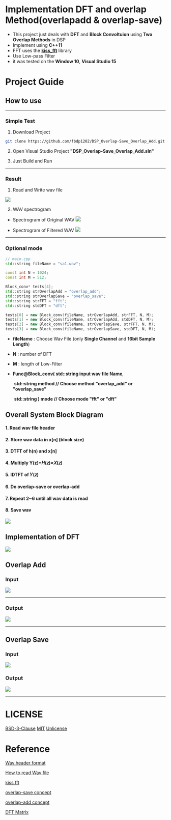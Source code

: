 # Implementation DFT and overlap Method(overlapadd & overlap-save)

- This project just deals with **DFT** and **Block Convoltuion** using **Two Overlap Methods** in DSP
- Implement using **C++11**
- FFT uses the [**kiss_fft**](https://github.com/mborgerding/kissfft) library
- Use Low-pass Filter
- it was tested on the **Window 10**, **Visual Studio 15**



# Project Guide


## How to use

---

### Simple Test

1. Download Project

```bash
git clone https://github.com/fbdp1202/DSP_Overlap-Save_Overlap_Add.git
```



2. Open Visual Studio Project **"DSP_Overlap-Save_Overlap_Add.sln"**



3. Just Build and Run

---

### Result

1. Read and Write wav file


![](img/read_and_write_wav_file.jpg)

2. WAV spectrogram

- Spectrogram of Original WAV
![](img/original_wav.jpg)

- Spectrogram of Filtered WAV
![](img/filtered_wav.jpg)



---

### Optional mode

```C++
// main.cpp
std::string fileName = "sa1.wav";

const int N = 1024;
const int M = 512;

Block_conv* tests[4];
std::string strOverlapAdd = "overlap_add";
std::string strOverlapSave = "overlap_save";
std::string strFFT = "fft";
std::string stdDFT = "dft";

tests[0] = new Block_conv(fileName, strOverlapAdd, strFFT, N, M);
tests[1] = new Block_conv(fileName, strOverlapAdd, stdDFT, N, M);
tests[2] = new Block_conv(fileName, strOverlapSave, strFFT, N, M);
tests[3] = new Block_conv(fileName, strOverlapSave, stdDFT, N, M);
```

- **fileName** : Choose Wav File (only **Single Channel** and **16bit Sample Length**)

- **N** : number of DFT

- **M** : length of Low-Filter

- **Func@Block_conv( 	std::string		input wav file Name**,

  ​										**std::string		method   //  Choose method "overlap_add"  or  "overlap_save"**

  ​										**std::string	)	mode    //  Choose mode "fft"  or  "dft"**



## Overall System Block Diagram
#### 1. Read wav file header
#### 2. Store wav data in x[n] (block size)
#### 3. DTFT of h(n) and x[n]
#### 4. Multiply Y(z)=𝐻(𝑧)×𝑋(𝑧)
#### 5. IDTFT of 𝑌(𝑧)
#### 6. Do overlap-save or overlap-add
#### 7. Repeat 2~6 until all wav data is read
#### 8. Save wav

![](img/Block_Diagram.PNG)



## Implementation of DFT

![](img/DFT_figure.PNG)






## Overlap Add
### Input

![](img/Overlap_Add_Input.PNG)

---

### Output

![](img/Overlap_Add_Output.PNG)

---



## Overlap Save

### Input
![](img/Overlap_Save_Input.PNG)

### Output
![](img/Overlap_Save_Output.PNG)

---



# LICENSE

[BSD-3-Clause](LICENSES/BSD-3-Clause)
[MIT](LICENSES/LICENSE.md)
[Unlicense](LICENSES/Unlicense)

# Reference

[Wav header format](https://m.blog.naver.com/PostView.nhn?blogId=psychoria&logNo=40139175382&proxyReferer=https:%2F%2Fwww.google.com%2F)

[How to read Wav file](https://stackoverrun.com/ko/q/3685205)

[kiss fft](https://github.com/mborgerding/kissfft)

[overlap-save concept](https://www.youtube.com/watch?v=AsVX2CxviWI&t=257s)

[overlap-add concept](https://www.youtube.com/watch?v=FPzZj30hPY4&t=182s)

[DFT Matrix](https://en.wikipedia.org/wiki/DFT_matrix)
